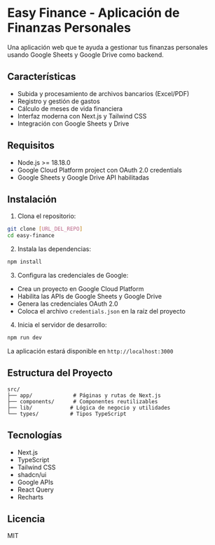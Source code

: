 # Easy Finance - Aplicación de Finanzas Personales

Una aplicación web que te ayuda a gestionar tus finanzas personales usando Google Sheets y Google Drive como backend.

## Características

- Subida y procesamiento de archivos bancarios (Excel/PDF)
- Registro y gestión de gastos
- Cálculo de meses de vida financiera
- Interfaz moderna con Next.js y Tailwind CSS
- Integración con Google Sheets y Drive

## Requisitos

- Node.js >= 18.18.0
- Google Cloud Platform project con OAuth 2.0 credentials
- Google Sheets y Google Drive API habilitadas

## Instalación

1. Clona el repositorio:
```bash
git clone [URL_DEL_REPO]
cd easy-finance
```

2. Instala las dependencias:
```bash
npm install
```

3. Configura las credenciales de Google:
- Crea un proyecto en Google Cloud Platform
- Habilita las APIs de Google Sheets y Google Drive
- Genera las credenciales OAuth 2.0
- Coloca el archivo `credentials.json` en la raíz del proyecto

4. Inicia el servidor de desarrollo:
```bash
npm run dev
```

La aplicación estará disponible en `http://localhost:3000`

## Estructura del Proyecto

```
src/
├── app/             # Páginas y rutas de Next.js
├── components/      # Componentes reutilizables
├── lib/            # Lógica de negocio y utilidades
└── types/          # Tipos TypeScript
```

## Tecnologías

- Next.js
- TypeScript
- Tailwind CSS
- shadcn/ui
- Google APIs
- React Query
- Recharts

## Licencia

MIT
